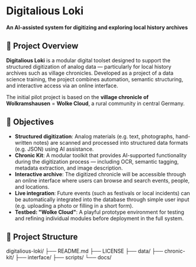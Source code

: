 # Digitalious Loki

**An AI-assisted system for digitizing and exploring local history archives**

## 🌱 Project Overview

**Digitalious Loki** is a modular digital toolset designed to support the structured digitization of analog data — particularly for local history archives such as village chronicles. Developed as a project of a data science training, the project combines automation, semantic structuring, and interactive access via an online interface.

The initial pilot project is based on the **village chronicle of Wolkramshausen** = **Wolke Cloud**, a rural community in central Germany.

## 🎯 Objectives

- **Structured digitization**: Analog materials (e.g. text, photographs, hand-written notes) are scanned and processed into structured data formats (e.g. JSON) using AI assistance.
- **Chronic Kit**: A modular toolkit that provides AI-supported functionality during the digitization process — including OCR, semantic tagging, metadata extraction, and image description.
- **Interactive archive**: The digitized chronicle will be accessible through an online interface where users can browse and search events, people, and locations.
- **Live integration**: Future events (such as festivals or local incidents) can be automatically integrated into the database through simple user input (e.g. uploading a photo or filling in a short form).
- **Testbed: "Wolke Cloud"**: A playful prototype environment for testing and refining individual modules before deployment in the full system.

## 🧱 Project Structure

digitalious-loki/
├── README.md
├── LICENSE
├── data/
├── chronic-kit/
├── interface/
├── scripts/
└── docs/
